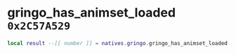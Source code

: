 # gringo_has_animset_loaded `0x2C57A529`

```lua
local result --[[ number ]] = natives.gringo.gringo_has_animset_loaded(_unk0 --[[ number ]], _unk1 --[[ number ]])
```